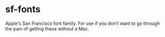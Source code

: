 # sf-fonts
Apple's San Francisco font family.
For use if you don't want to go through the pain of getting these without a Mac.
